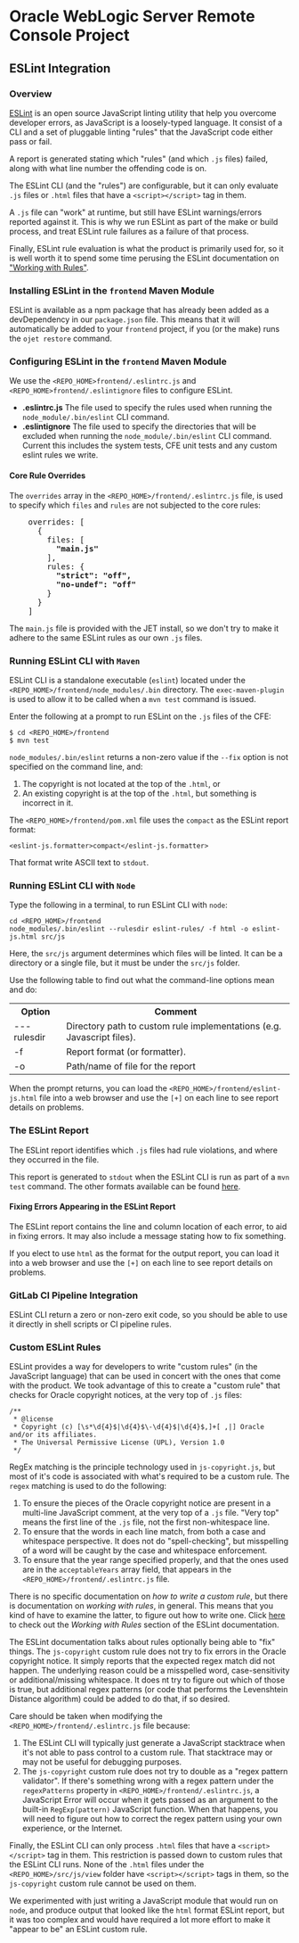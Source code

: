 # Oracle WebLogic Server Remote Console Project

## ESLint Integration 

### Overview
[ESLint](https://eslint.org/) is an open source JavaScript linting utility that help you overcome developer errors, as JavaScript is a loosely-typed language. It consist of a CLI and a set of pluggable linting "rules" that the JavaScript code either pass or fail. 

A report is generated stating which "rules" (and which ``.js`` files) failed, along with what line number the offending code is on.

The ESLint CLI (and the "rules") are configurable, but it can only evaluate ``.js`` files or ``.html`` files that have a ``<script></script>`` tag in them.

A `.js` file can "work" at runtime, but still have ESLint warnings/errors reported against it. This is why we run ESLint as part of the make or build process, and treat ESLint rule failures as a failure of that process.  

Finally, ESLint rule evaluation is what the product is primarily used for, so it is well worth it to spend some time perusing the ESLint documentation on ["Working with Rules"](https://eslint.org/docs/developer-guide/working-with-rules).  

### Installing ESLint in the `frontend` Maven Module
ESLint is available as a npm package that has already been added as a devDependency in our `package.json` file. This means that it will automatically be added to your `frontend` project, if you (or the make) runs the `ojet restore` command.

### Configuring ESLint in the `frontend` Maven Module
We use the `<REPO_HOME>frontend/.eslintrc.js` and `<REPO_HOME>frontend/.eslintignore` files to configure ESLint. 

* __.eslintrc.js__ The file used to specify the rules used when running the `node_module/.bin/eslint` CLI command.
* __.eslintignore__ The file used to specify the directories that will be excluded when running the `node_module/.bin/eslint` CLI command. Current this includes the system tests, CFE unit tests and any custom eslint rules we write. 

#### Core Rule Overrides
The `overrides` array in the `<REPO_HOME>/frontend/.eslintrc.js` file, is used to specify which `files` and `rules` are not subjected to the core rules:
<pre>
    overrides: [
      {
        files: [
          <b>"main.js"</b>
        ],
        rules: {
          <b>"strict": "off",
          "no-undef": "off"</b>
        }
      }
    ]
</pre>

The `main.js` file is provided with the JET install, so we don't try to make it adhere to the same ESLint rules as our own ``.js`` files.

### Running ESLint CLI with ``Maven``
ESLint CLI is a standalone executable (`eslint`) located under the `<REPO_HOME>/frontend/node_modules/.bin` directory. The `exec-maven-plugin` is used to allow it to be called when a `mvn test` command is issued. 

Enter the following at a prompt to run ESLint on the `.js` files of the CFE:
```
$ cd <REPO_HOME>/frontend
$ mvn test
```

`node_modules/.bin/eslint` returns a non-zero value if the `--fix` option is not specified on the command line, and:
 
 1. The copyright is not located at the top of the ``.html``, or
 2. An existing copyright is at the top of the ``.html``, but something is incorrect in it.

The ``<REPO_HOME>/frontend/pom.xml`` file uses the ``compact`` as the ESLint report format:
```
<eslint-js.formatter>compact</eslint-js.formatter>
```

That format write ASCII text to ``stdout``.

### Running ESLint CLI with ``Node``
Type the following in a terminal, to run ESLint CLI with ``node``:
```
cd <REPO_HOME>/frontend
node_modules/.bin/eslint --rulesdir eslint-rules/ -f html -o eslint-js.html src/js
```
Here, the ``src/js`` argument determines which files will be linted. It can be a directory or a single file, but it must be under the ``src/js`` folder. 

Use the following table to find out what the command-line options mean and do:
 
<table>
  <tr>
    <th>Option</th>
    <th>Comment</th>
  </tr>
  <tr>
    <td>---rulesdir</td>
    <td>Directory path to custom rule implementations (e.g. Javascript files).</td>
  </tr>
  <tr>
    <td>-f</td>
    <td>Report format (or formatter).</td>
  </tr>    
  <tr>
    <td>-o</td>
    <td>Path/name of file for the report</td>
  </tr>    
</table>

When the prompt returns, you can load the `<REPO_HOME>/frontend/eslint-js.html` file into a web browser and use the ``[+]`` on each line to see report details on problems.

### The ESLint Report
The ESLint report identifies which ``.js`` files had rule violations, and where they occurred in the file.

This report is generated to ``stdout`` when the ESLint CLI is run as part of a ``mvn test`` command. The other formats available can be found [here](https://eslint.org/docs/user-guide/command-line-interface#options).  

#### Fixing Errors Appearing in the ESLint Report
The ESLint report contains the line and column location of each error, to aid in fixing errors. It may also include a message stating how to fix something. 

If you elect to use ``html`` as the format for the output report, you can load it into a web browser and use the ``[+]`` on each line to see report details on problems.

### GitLab CI Pipeline Integration
ESLint CLI return a zero or non-zero exit code, so you should be able to use it directly in shell scripts or CI pipeline rules.

### Custom ESLint Rules
ESLint provides a way for developers to write "custom rules" (in the JavaScript language) that can be used in concert with the ones that come with the product. We took advantage of this to create a "custom rule" that checks for Oracle copyright notices, at the very top of ``.js`` files:

```
/**
 * @license
 * Copyright (c) [\s*\d{4}$|\d{4}$\-\d{4}$|\d{4}$,]+[ ,|] Oracle and/or its affiliates.
 * The Universal Permissive License (UPL), Version 1.0
 */
``` 

RegEx matching is the principle technology used in ``js-copyright.js``, but most of it's code is associated with what's required to be a custom rule. The ``regex`` matching is used to do the following:
 
1. To ensure the pieces of the Oracle copyright notice are present in a multi-line JavaScript comment, at the very top of a ``.js`` file. "Very top" means the first line of the ``.js`` file, not the first non-whitespace line.
2. To ensure that the words in each line match, from both a case and whitespace perspective. It does not do "spell-checking", but misspelling of a word will be caught by the case and whitespace enforcement.
3. To ensure that the year range specified properly, and that the ones used are in the ``acceptableYears`` array field, that appears in the ``<REPO_HOME>/frontend/.eslintrc.js`` file.

There is no specific documentation on _how to write a custom rule_, but there is documentation on _working with rules_, in general. This means that you kind of have to examine the latter, to figure out how to write one. Click [here](https://eslint.org/docs/developer-guide/working-with-rules) to check out the _Working with Rules_ section of the ESLint documentation.

The ESLint documentation talks about rules optionally being able to "fix" things. The ``js-copyright`` custom rule does not try to fix errors in the Oracle copyright notice. It simply reports that the expected regex match did not happen. The underlying reason could be a misspelled word, case-sensitivity or additional/missing whitespace. It does nt try to figure out which of those is true, but additional regex patterns (or code that performs the Levenshtein Distance algorithm) could be added to do that, if so desired. 

Care should be taken when modifying the ``<REPO_HOME>/frontend/.eslintrc.js`` file because:
 
1. The ESLint CLI will typically just generate a JavaScript stacktrace when it's not able to pass control to a custom rule. That stacktrace may or may not be useful for debugging purposes.
2. The ``js-copyright`` custom rule does not try to double as a "regex pattern validator". If there's something wrong with a regex pattern under the ``regexPatterns`` property in ``<REPO_HOME>/frontend/.eslintrc.js``, a JavaScript Error will occur when it gets passed as an argument to the built-in ``RegExp(pattern)`` JavaScript function. When that happens, you will need to figure out how to correct the regex pattern using your own experience, or the Internet.

Finally, the ESLint CLI can only process ``.html`` files that have a ``<script></script>`` tag in them. This restriction is passed down to custom rules that the ESLint CLI runs. None of the ``.html`` files under the ``<REPO_HOME>/src/js/view`` folder have ``<script></script>`` tags in them, so the ``js-copyright`` custom rule cannot be used on them. 

We experimented with just writing a JavaScript module that would run on ``node``, and produce output that looked like the ``html`` format ESLint report, but it was too complex and would have required a lot more effort to make it "appear to be" an ESLint custom rule.